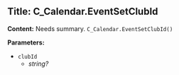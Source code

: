 ## Title: C_Calendar.EventSetClubId

**Content:**
Needs summary.
`C_Calendar.EventSetClubId()`

**Parameters:**
- `clubId`
  - *string?*